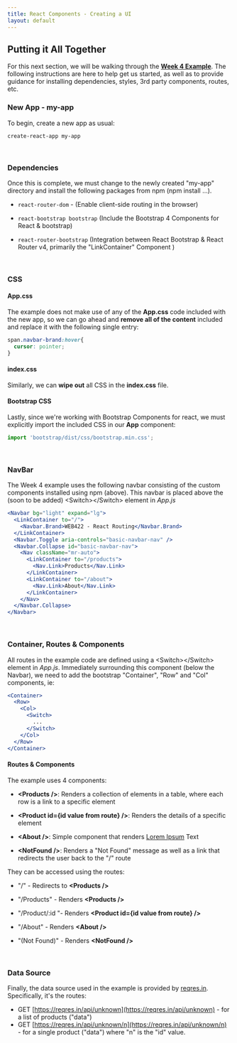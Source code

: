```yaml
---
title: React Components - Creating a UI
layout: default
---
```


## Putting it All Together

For this next section, we will be walking through the **[Week 4 Example](https://github.com/sictweb/bti425/tree/master/Code%20Examples/week4)**.
The following instructions are here to help get us started, as well as to provide guidance for installing dependencies, styles, 3rd party components, routes, etc.

### New App - my-app

To begin, create a new app as usual:

```terminal
create-react-app my-app
```

<br>

### Dependencies

Once this is complete, we must change to the newly created "my-app" directory and install the following packages from npm (npm install ...).

* `react-router-dom` - (Enable client-side routing in the browser)

* `react-bootstrap bootstrap` (Include the Bootstrap 4 Components for React &amp; bootstrap)

* `react-router-bootstrap` (Integration between React Bootstrap &amp; React Router v4, primarily the "LinkContainer" Component )

<br>

### CSS

#### App.css

The example does not make use of any of the **App.css** code included with the new app, so we can go ahead and **remove all of the content** included and replace it with the following single entry:

```css
span.navbar-brand:hover{
  cursor: pointer;
}
```

#### index.css

Similarly, we can **wipe out** all CSS in the **index.css** file.  

#### Bootstrap CSS

Lastly, since we're working with  Bootstrap Components for react, we must explicitly import the included CSS in our **App** component:

```js
import 'bootstrap/dist/css/bootstrap.min.css';
```

<br>

### NavBar

The Week 4 example uses the following navbar consisting of the custom components installed using npm (above).  This navbar is placed above the (soon to be added) &lt;Switch&gt;&lt;/Switch&gt; element in *App.js*

```jsx
<Navbar bg="light" expand="lg">
  <LinkContainer to="/">
    <Navbar.Brand>WEB422 - React Routing</Navbar.Brand>
  </LinkContainer>
  <Navbar.Toggle aria-controls="basic-navbar-nav" />
  <Navbar.Collapse id="basic-navbar-nav">
    <Nav className="mr-auto">
      <LinkContainer to="/products">
        <Nav.Link>Products</Nav.Link>
      </LinkContainer>
      <LinkContainer to="/about">
        <Nav.Link>About</Nav.Link>
      </LinkContainer>
    </Nav>
  </Navbar.Collapse>
</Navbar>
```

<br>

### Container, Routes & Components

All routes in the example code are defined using a &lt;Switch&gt;&lt;/Switch&gt; element in *App.js*.  Immediately surrounding this component (below the Navbar), we need to add the bootstrap "Container", "Row" and "Col" components, ie:

```jsx
<Container>
  <Row>
    <Col>
      <Switch>
        ...
      </Switch>
    </Col>
  </Row>
</Container>
```

#### Routes & Components

The example uses 4 components: 

* **&lt;Products /&gt;**: Renders a collection of elements in a table, where each row is a link to a specific element 

* **&lt;Product id={id value from route} /&gt;**: Renders the details of a specific element

* **&lt;About /&gt;**: Simple component that renders [Lorem Ipsum](https://www.lipsum.com/) Text

* **&lt;NotFound /&gt;**: Renders a "Not Found" message as well as a link that redirects the user back to the "/" route

They can be accessed using the routes:

* "/" - Redirects to **&lt;Products /&gt;**

* "/Products" - Renders **&lt;Products /&gt;**

* "/Product/:id "- Renders **&lt;Product id={id value from route} /&gt;**

* "/About" - Renders **&lt;About /&gt;**

* "(Not Found)" - Renders **&lt;NotFound /&gt;**

<br>

### Data Source

Finally, the data source used in the example is provided by [reqres.in](https://reqres.in/).  Specifically, it's the routes:

* GET [https://reqres.in/api/unknown](https://reqres.in/api/unknown) - for a list of products ("data")
* GET [https://reqres.in/api/unknown/n](https://reqres.in/api/unknown/n) - for a single product ("data") where "n" is the "id" value.  
